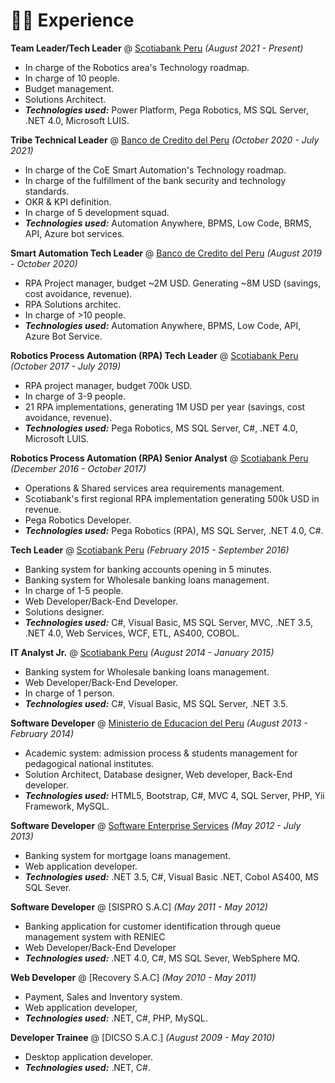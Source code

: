 # 👨‍💻 Experience

**Team Leader/Tech Leader** @ [Scotiabank Peru](https://www.scotiabank.com.pe/) _(August 2021 - Present)_

- In charge of the Robotics area's Technology roadmap.
- In charge of 10 people.
- Budget management.
- Solutions Architect.
- _**Technologies used:**_ Power Platform, Pega Robotics, MS SQL Server, .NET 4.0, Microsoft LUIS.

**Tribe Technical Leader** @ [Banco de Credito del Peru](https://www.viabcp.com/) _(October 2020 - July 2021)_

- In charge of the CoE Smart Automation's Technology roadmap.
- In charge of the fulfillment of the bank security and technology standards.
- OKR & KPI definition.
- In charge of 5 development squad.
- _**Technologies used:**_ Automation Anywhere, BPMS, Low Code, BRMS, API, Azure bot services.

**Smart Automation Tech Leader** @ [Banco de Credito del Peru](https://www.viabcp.com/) _(August 2019 - October 2020)_

- RPA Project manager, budget ~2M USD. Generating ~8M USD (savings, cost avoidance, revenue).
- RPA Solutions architec.
- In charge of >10 people.
- _**Technologies used:**_ Automation Anywhere, BPMS, Low Code, API, Azure Bot Service.

**Robotics Process Automation (RPA) Tech Leader** @ [Scotiabank Peru](https://www.scotiabank.com.pe/) _(October 2017 - July 2019)_

- RPA project manager, budget 700k USD.
- In charge of 3-9 people.
- 21 RPA implementations, generating 1M USD per year (savings, cost avoidance, revenue).
- _**Technologies used:**_ Pega Robotics, MS SQL Server, C#, .NET 4.0, Microsoft LUIS.

**Robotics Process Automation (RPA) Senior Analyst** @ [Scotiabank Peru](https://www.scotiabank.com.pe/) _(December 2016 - October 2017)_

- Operations & Shared services area requirements management.
- Scotiabank's first regional RPA implementation generating 500k USD in revenue.
- Pega Robotics Developer.
- _**Technologies used:**_ Pega Robotics (RPA), MS SQL Server, .NET 4.0, C#.

**Tech Leader** @ [Scotiabank Peru](https://www.scotiabank.com.pe/) _(February 2015 - September 2016)_

- Banking system for banking accounts opening in 5 minutes.
- Banking system for Wholesale banking loans management.
- In charge of 1-5 people.
- Web Developer/Back-End Developer.
- Solutions designer.
- _**Technologies used:**_ C#, Visual Basic, MS SQL Server, MVC, .NET 3.5, .NET 4.0, Web Services, WCF, ETL, AS400, COBOL.

**IT Analyst Jr.** @ [Scotiabank Peru](https://www.scotiabank.com.pe/) _(August 2014 - January 2015)_

- Banking system for Wholesale banking loans management.
- Web Developer/Back-End Developer.
- In charge of 1 person.
- _**Technologies used:**_ C#, Visual Basic, MS SQL Server, .NET 3.5.

**Software Developer** @ [Ministerio de Educacion del Peru](https://enlinea.minedu.gob.pe/) _(August 2013 - February 2014)_

- Academic system: admission process & students management for pedagogical national institutes.
- Solution Architect, Database designer, Web developer, Back-End developer.
- _**Technologies used:**_ HTML5, Bootstrap, C#, MVC 4, SQL Server, PHP, Yii Framework, MySQL.

**Software Developer** @ [Software Enterprise Services](https://sesitdigital.com/) _(May 2012 - July 2013)_

- Banking system for mortgage loans management.
- Web application developer.
- _**Technologies used:**_ .NET 3.5, C#, Visual Basic .NET, Cobol AS400, MS SQL Sever.

**Software Developer** @ [SISPRO S.A.C] _(May 2011 - May 2012)_

- Banking application for customer identification through queue management system with RENIEC
- Web Developer/Back-End Developer
- _**Technologies used:**_ .NET 4.0, C#, MS SQL Sever, WebSphere MQ.

**Web Developer** @ [Recovery S.A.C] _(May 2010 - May 2011)_

- Payment, Sales and Inventory system.
- Web application developer,
- _**Technologies used:**_ .NET, C#, PHP, MySQL.

**Developer Trainee** @ [DICSO S.A.C.] _(August 2009 - May 2010)_

- Desktop application developer.
- _**Technologies used:**_ .NET, C#.
